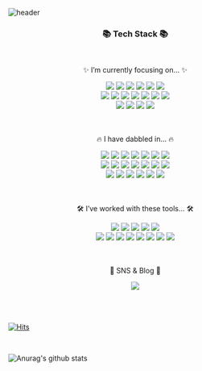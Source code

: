 ![header](https://capsule-render.vercel.app/api?type=waving&color=timeGradient&height=300&section=header&text=Hi~%20there👋&desc=Here%20is%20Programmer-may🌱%20GitHub&fontSize=50)

<div align=center>
	<h3>📚 Tech Stack 📚</h3>
  <br>
	<p>✨ I’m currently focusing on... ✨</p>
</div>
<div align="center">
	<img src="https://img.shields.io/badge/Java-007396?style=flat&logo=&logoColor=white" />
	<img src="https://img.shields.io/badge/Spring-6DB33F?style=flat&logo=Spring&logoColor=white" />
  <img src="https://img.shields.io/badge/SpringBoot-6DB33F?style=flat&logo=springboot&logoColor=white" />
  <img src="https://img.shields.io/badge/Spring Security-6DB33F?style=flat&logo=springsecurity&logoColor=white" />
  <img src="https://img.shields.io/badge/Spring Data JPA-6DB33F?style=flat&logo=Databricks&logoColor=white">
	<img src="https://img.shields.io/badge/JUnit5-25A162?style=flat&logo=junit5&logoColor=white"/>
  <br>
	<img src="https://img.shields.io/badge/Gradle-02303A?style=flat&logo=gradle&logoColor=white" />
  <img src="https://img.shields.io/badge/Nginx-009639?style=flat&logo=nginx&logoColor=white"/>
  <img src="https://img.shields.io/badge/Redis-DC382D?style=flat&logo=redis&logoColor=white"/>
  <img src="https://img.shields.io/badge/MySQL-4479A1?style=flat&logo=MySQL&logoColor=white" />
  <img src="https://img.shields.io/badge/Docker-2496ED?style=flat&logo=docker&logoColor=white"/>
  <img src="https://img.shields.io/badge/Github-181717?style=flat&logo=github&logoColor=white"/>
  <img src="https://img.shields.io/badge/Github Actions-2088FF?style=flat&logo=GitHubActions&logoColor=white"/>
  <br>
  <img src="https://img.shields.io/badge/Amazon EC2-FF9900?style=flat&logo=amazonec2&logoColor=white"/>
	<img src="https://img.shields.io/badge/Amazon RDS-527FFF?style=flat&logo=amazonrds&logoColor=white"/>
	<img src="https://img.shields.io/badge/Amazon Route 53-8C4FFF?style=flat&logo=amazonroute53&logoColor=white"/>
	<img src="https://img.shields.io/badge/Amazon S3-569A31?style=flat&logo=amazons3&logoColor=white"/>
</div>
<br>
<br>
<div align=center>
	<p>🔥  I have dabbled in... 🔥</p>
</div>
<div align=center>
  <img src="https://img.shields.io/badge/Python-3776AB?style=flat&logo=python&logoColor=white" />
	<img src="https://img.shields.io/badge/HTML5-E34F26?style=flat&logo=HTML5&logoColor=white" />
	<img src="https://img.shields.io/badge/CSS3-1572B6?style=flat&logo=CSS3&logoColor=white" />
	<img src="https://img.shields.io/badge/JavaScript-F7DF1E?style=flat&logo=JavaScript&logoColor=white" />
	<img src="https://img.shields.io/badge/jQuery-0769AD?style=flat&logo=jQuery&logoColor=white" />
	<img src="https://img.shields.io/badge/Bootstrap-7952B3?style=flat&logo=Bootstrap&logoColor=white" />
	<img src="https://img.shields.io/badge/React-61DAFB?style=flat&logo=react&logoColor=white" />
  <br>
	<img src="https://img.shields.io/badge/Selenium-43B02A?style=flat&logo=Selenium&logoColor=white" />
  <img src="https://img.shields.io/badge/TensorFlow-FF6F00?style=flat&logo=tensorflow&logoColor=white" />
  <img src="https://img.shields.io/badge/Pandas-150458?style=flat&logo=pandas&logoColor=white" />
  <img src="https://img.shields.io/badge/Flask-000000?style=flat&logo=flask&logoColor=white" />
  <img src="https://img.shields.io/badge/Scikit learn-F7931E?style=flaCHA&logo=scikitlearn&logoColor=white" />
  <img src="https://img.shields.io/badge/Keras-D00000?style=flat&logo=keras&logoColor=white" />
  <img src="https://img.shields.io/badge/NumPy-013243?style=flat&logo=numpy&logoColor=white" />
  <br>
	<img src="https://img.shields.io/badge/Apache Maven-C71A36?style=flat&logo=apachemaven&logoColor=white" />
	<img src="https://img.shields.io/badge/Mybatis-000000?style=flat&logo=Fluentd&logoColor=white" />
  <img src="https://img.shields.io/badge/QueryDSL-0389CF?style=flat&logo=SingleStore&logoColor=white"/>
	<img src="https://img.shields.io/badge/Oracle%20SQL-F80000?style=flat&logo=Oracle&logoColor=white" />
  <img src="https://img.shields.io/badge/Firebase-FFCA28?style=flat&logo=firebase&logoColor=white"/>
  <img src="https://img.shields.io/badge/Heroku-430098?style=flat&logo=heroku&logoColor=white"/>
</div>
</div>
<br>
<br>
<div align=center>
	<p>🛠 I’ve worked with these tools... 🛠</p>
</div>
<div align=center>
  <img src="https://img.shields.io/badge/Intellij IDEA-000000?style=flat&logo=intellijidea&logoColor=white" />
  <img src="https://img.shields.io/badge/Eclipse%20IDE-2C2255?style=flat&logo=EclipseIDE&logoColor=white" />
  <img src="https://img.shields.io/badge/Visual%20Studio%20Code-007ACC?style=flat&logo=VisualStudioCode&logoColor=white" />
  <img src="https://img.shields.io/badge/Jupyter-F37626?style=flat&logo=jupyter&logoColor=white" />
  <img src="https://img.shields.io/badge/Android Studio-3DDC84?style=flat&logo=androidstudio&logoColor=white" />
  <br>
  <img src="https://img.shields.io/badge/Apache JMeter-#22128?style=flat&logo=apachejmeter&logoColor=white" />
  <img src="https://img.shields.io/badge/Postman-FF6C37?style=flat&logo=postman&logoColor=white" />
  <img src="https://img.shields.io/badge/Slack-4A154B?style=flat&logo=slack&logoColor=white" />
  <img src="https://img.shields.io/badge/Discord-5865F2?style=flat&logo=discord&logoColor=white" />
  <img src="https://img.shields.io/badge/Swagger-85EA2D?style=flat&logo=swagger&logoColor=white" />
  <img src="https://img.shields.io/badge/Zoom-0B5CFF?style=flat&logo=zoom&logoColor=white" />
  <img src="https://img.shields.io/badge/Notion-000000?style=flat&logo=notion&logoColor=white" />
  <img src="https://img.shields.io/badge/LinkedIn-0A66C2?style=flat&logo=linkedin&logoColor=white" />
  <br>
</div>
<br>
<br>
<div align=center>
	<p>🎨 SNS & Blog 🎨</p>
</div>
<div align=center>
	<a href="[https://yermi.co.kr](https://programmer-may.tistory.com/)">
		<img src="https://img.shields.io/badge/🍀오월의 코딩일지-34A853?style=flat&logo=Tistory&logoColor=white" />
  </a>
	<br>
</div>
<br>
<br>
<br>

[![Hits](https://hits.seeyoufarm.com/api/count/incr/badge.svg?url=https%3A%2F%2Fgithub.com%2FProgrammer-may%2Fhit-counter&count_bg=%2379C83D&title_bg=%23555555&icon=staffbase.svg&icon_color=%23D72020&title=hits&edge_flat=false)](https://hits.seeyoufarm.com)

<!--
**Programmer-may/Programmer-may** is a ✨ _special_ ✨ repository because its `README.md` (this file) appears on your GitHub profile.

Here are some ideas to get you started:

- 🔭 I’m currently working on ...
- 🌱 I’m currently learning ...
- 👯 I’m looking to collaborate on ...
- 🤔 I’m looking for help with ...
- 💬 Ask me about ...
- 📫 How to reach me: ...
- 😄 Pronouns: ...
- ⚡ Fun fact: ...
-->
<br>

![Anurag's github stats](https://github-readme-stats.vercel.app/api?username=Programmer-may&show_icons=true&theme=default&hide=stars,contribs,rank)
    
